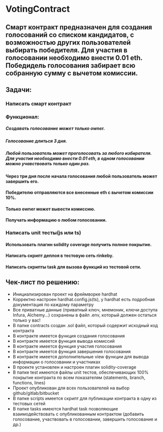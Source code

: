 # VotingContract
## Смарт контракт предназначен для создания голосований со списком кандидатов, с возможностью других пользователей выбирать победителя. Для участия в голосовании необходимо внести 0.01 eth. Победидель голосования забирает всю собранную сумму с вычетом комиссии.

## Задачи:
### Написать смарт контракт
### Функционал:
##### Создавать голосование может только owner.
##### Голосование длиться 3 дня.
##### Любой пользователь может проголосовать за любого избирателя. Для участия необходимо внести 0.01 eth, в одном голосовании можно учавствовать только один раз.
#### Через три дня после начала голосования любой пользователь может завершить его.
#### Победителю отправляются все внесенные eth с вычетом комиссии 10%.
#### Только owner может вывести комиссию.
#### Получать информацию о любом голосовании.

### Написать unit тесты(js или ts)
#### Использовать плагин solidity coverage получить полное покрытие.
#### Написать скрипт деплоя в тестовую сеть rinkeby.
#### Написать скрипты task для вызова функций из тестовой сети.

## Чек-лист по решению:

 * Инициализирован проект на фреймворке hardhat
 * Корректно настроен hardhat.config.js(ts), у hardhat есть подробная документация по каждому параметру
 * Все приватные данные (приватный ключ, мнемоник, ключи доступа Infura, Alchemy...) сохранены в файл .env, который должен остаться только у вас!
 * В папке contracts создан .sol файл, который содержит исходный код контракта
 * В контракте имеется функция создания голосования
 * В контракте имеется функция вывода комиссий
 * В контракте имеется функция участия голосования
 * В контракте имеется функция завершения голосования
 * В контракте имеется дополнительные view функции для вывода информации о голосовании и участниках
 * В проекте установлен и настроен плагин solidity-coverage
 * В папке test имеются файлы unit тестов, обеспечивающих 100% покрытие контракта по всем показателям (statements, branch, functions, lines)
 * Проект опубликован для всех пользователей на выбор github/gitlab/bitbucket
 * В папке scripts имеется скрипт для публикации контракта в одну из тестовых сетей
 * В папке tasks имеются hardhat task позволяющие взаимодействовать с опубликованным контрактом (добавить голосование, участвовать в голосовании, завершить голосование и др.)
